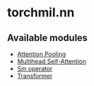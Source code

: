# torchmil.nn

## Available modules
- [Attention Pooling](attention_pool.md)
- [Multihead Self-Attention](multihead_self_attention.md)
- [Sm operator](sm.md)
- [Transformer](transformer.md)